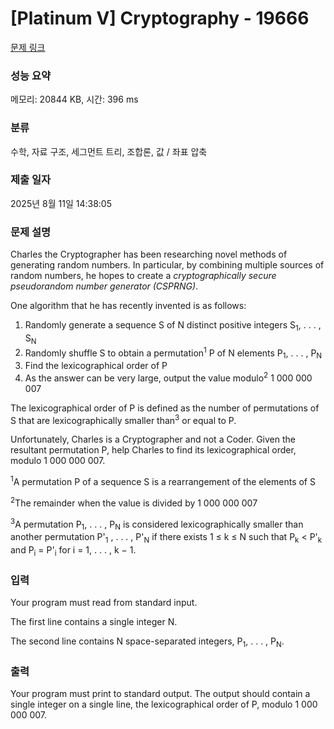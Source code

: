 # [Platinum V] Cryptography - 19666 

[문제 링크](https://www.acmicpc.net/problem/19666) 

### 성능 요약

메모리: 20844 KB, 시간: 396 ms

### 분류

수학, 자료 구조, 세그먼트 트리, 조합론, 값 / 좌표 압축

### 제출 일자

2025년 8월 11일 14:38:05

### 문제 설명

<p>Charles the Cryptographer has been researching novel methods of generating random numbers. In particular, by combining multiple sources of random numbers, he hopes to create a <em>cryptographically secure pseudorandom number generator (CSPRNG)</em>.</p>

<p>One algorithm that he has recently invented is as follows:</p>

<ol>
	<li>Randomly generate a sequence S of N distinct positive integers S<sub>1</sub>, . . . , S<sub>N</sub></li>
	<li>Randomly shuffle S to obtain a permutation<sup>1</sup> P of N elements P<sub>1</sub>, . . . , P<sub>N</sub></li>
	<li>Find the lexicographical order of P</li>
	<li>As the answer can be very large, output the value modulo<sup>2</sup> 1 000 000 007</li>
</ol>

<p>The lexicographical order of P is defined as the number of permutations of S that are lexicographically smaller than<sup>3</sup> or equal to P.</p>

<p>Unfortunately, Charles is a Cryptographer and not a Coder. Given the resultant permutation P, help Charles to find its lexicographical order, modulo 1 000 000 007.</p>

<p><sup>1</sup>A permutation P of a sequence S is a rearrangement of the elements of S</p>

<p><sup>2</sup>The remainder when the value is divided by 1 000 000 007</p>

<p><sup>3</sup>A permutation P<sub>1</sub>, . . . , P<sub>N</sub> is considered lexicographically smaller than another permutation P'<sub>1</sub> , . . . , P'<sub>N</sub> if there exists 1 ≤ k ≤ N such that P<sub>k</sub> < P'<sub>k</sub> and P<sub>i</sub> = P'<sub>i</sub> for i = 1, . . . , k − 1.</p>

### 입력 

 <p>Your program must read from standard input.</p>

<p>The first line contains a single integer N.</p>

<p>The second line contains N space-separated integers, P<sub>1</sub>, . . . , P<sub>N</sub>.</p>

### 출력 

 <p>Your program must print to standard output. The output should contain a single integer on a single line, the lexicographical order of P, modulo 1 000 000 007.</p>

